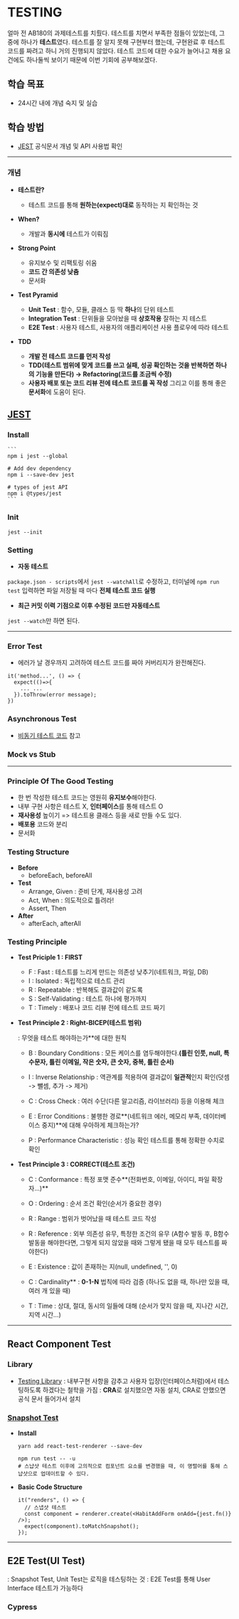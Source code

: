 # TESTING

얼마 전 AB180의 과제테스트를 치뤘다.
테스트를 치면서 부족한 점들이 있었는데, 그 중에 하나가 **테스트**였다.
테스트를 잘 알지 못해 구현부터 했는데, 구현완료 후 테스트 코드를 짜려고 하니 거의 진행되지 않았다.
테스트 코드에 대한 수요가 늘어나고 채용 요건에도 하나둘씩 보이기 때문에 이번 기회에 공부해보겠다.

## 학습 목표

- 24시간 내에 개념 숙지 및 실습

## 학습 방법

- [JEST](https://jestjs.io/) 공식문서 개념 및 API 사용법 확인

---

### 개념

- **테스트란?**

  - 테스트 코드를 통해 **원하는(expect)대로** 동작하는 지 확인하는 것

- **When?**

  - 개발과 **동시에** 테스트가 이뤄짐

- **Strong Point**

  - 유지보수 및 리팩토링 쉬움
  - **코드 간 의존성 낮춤**
  - 문서화

- **Test Pyramid**

  - **Unit Test** : 함수, 모듈, 클래스 등 딱 **하나**의 단위 테스트
  - **Integration Test** : 단위들을 모아놨을 때 **상호작용** 잘하는 지 테스트
  - **E2E Test** : 사용자 테스트, 사용자의 애플리케이션 사용 플로우에 따라 테스트

- **TDD**
  - **개발 전 테스트 코드를 먼저 작성**
  - **TDD(테스트 범위에 맞게 코드를 쓰고 실패, 성공 확인하는 것을 반복하면 하나의 기능을 만든다) -> Refactoring(코드를 조금씩 수정)**
  - **사용자 배포 또는 코드 리뷰 전에 테스트 코드를 꼭 작성** 그리고 이를 통해 좋은 **문서화**에 도움이 된다.


## [JEST](https://jestjs.io/)

### Install

    ```
    npm i jest --global

    # Add dev dependency
    npm i --save-dev jest

    # types of jest API
    npm i @types/jest
    ```

### Init

  ```
  jest --init
  ```

### Setting

  - **자동 테스트**

  `package.json - scripts`에서 `jest --watchAll`로 수정하고,
  터미널에 `npm run test` 입력하면 파일 저장될 때 마다 **전체 테스트 코드 실행**

  - **최근 커밋 이력 기점으로 이후 수정된 코드만 자동테스트**

  `jest --watch`만 하면 된다.
  
---
### Error Test
  - 에러가 날 경우까지 고려하여 테스트 코드를 짜야 커버리지가 완전해진다. 
  ```
  it('method...', () => {
    expect(()=>{
      ... ...
    }).toThrow(error message);
  })
  ```
  
### Asynchronous Test
  - [비동기 테스트 코드](https://github.com/sehnara/test-javascript/blob/master/src/test/async.test.js) 참고

### Mock vs Stub
---
### Principle Of The Good Testing
  - 한 번 작성한 테스트 코드는 영원히 **유지보수**해야한다. 
  - 내부 구현 사항은 테스트 X, **인터페이스**를 통해 테스트 O
  - **재사용성** 높이기 => 테스트용 클래스 등을 새로 만들 수도 있다.
  - **배포용** 코드와 분리
  - 문서화

### Testing Structure
  - **Before**
      - beforeEach, beforeAll
  - **Test**
      - Arrange, Given : 준비 단계, 재사용성 고려
      - Act, When : 의도적으로 틀려라!
      - Assert, Then 
  - **After**
      - afterEach, afterAll

### Testing Principle

- **Test Priciple 1 : FIRST**

    - F : Fast
        : 테스트를 느리게 만드는 의존성 낮추기(네트워크, 파일, DB)
    - I : Isolated
        : 독립적으로 테스트 관리
    - R : Repeatable
        : 반복해도 결과값이 같도록
    - S : Self-Validating
        : 테스트 하나에 평가까지
    - T : Timely
        : 배포나 코드 리뷰 전에 테스트 코드 짜기

- **Test Principle 2 : Right-BICEP(테스트 범위)**

    : 무엇을 테스트 해야하는가**에 대한 원칙

    - B : Boundary Conditions
        : 모든 케이스를 염두해야한다.**(틀린 인풋, null, 특수문자, 틀린 이메일, 작은 숫자, 큰 숫자, 중복, 틀린 순서)**

    - I : Inverse Relationship
        : 역관계를 적용하여 결과값이 **일관적**인지 확인(덧셈 -> 뺄셈, 추가 -> 제거)

    - C : Cross Check
        : 여러 수단(다른 알고리즘, 라이브러리) 등을 이용해 체크

    - E : Error Conditions
        : 불행한 경로**(네트워크 에러, 메모리 부족, 데이터베이스 중지)**에 대해 우아하게 체크하는가?

    - P : Performance Characteristic
        : 성능 확인 테스트를 통해 정확한 수치로 확인


- **Test Principle 3 : CORRECT(테스트 조건)**
  
    - C : Conformance
        : 특정 포맷 준수**(전화번호, 이메일, 아이디, 파일 확장자...)**

    - O : Ordering
        : 순서 조건 확인(순서가 중요한 경우)

    - R : Range
        : 범위가 벗어났을 때 테스트 코드 작성

    - R : Reference
        : 외부 의존성 유무, 특정한 조건의 유무
        (A함수 발동 후, B함수 발동을 해야한다면, 그렇게 되지 않았을 때와 그렇게 됐을 때 모두 테스트를 짜야한다)

    - E : Existence
        : 값이 존재하는 지(null, undefined, '', 0)

    - C : Cardinality**
        : **0-1-N** 법칙에 따라 검증
        (하나도 없을 때, 하나만 있을 때, 여러 개 있을 때)

    - T : Time
        : 상대, 절대, 동시의 일들에 대해
        (순서가 맞지 않을 때, 지나간 시간, 지역 시간...)
  
---
## React Component Test

### Library
  - [Testing Library](https://testing-library.com/docs/react-testing-library/intro/)
    : 내부구현 사항을 감추고 사용자 입장(인터페이스처럼)에서 테스팅하도록 하겠다는 철학을 가짐
    : **CRA**로 설치했으면 자동 설치, CRA로 안했으면 공식 문서 들어가서 설치
### [Snapshot Test](https://jestjs.io/docs/snapshot-testing)
  - **Install**
    ```
    yarn add react-test-renderer --save-dev
    ```
   
    ```
    npm run test -- -u
    # 스냡샷 테스트 이후에 고의적으로 컴포넌트 요소를 변경했을 때, 이 명렬어를 통해 스냡샷으로 업데이트할 수 있다.
    ```
- **Basic Code Structure**
  ```
  it("renders", () => {
    // 스냅샷 테스트
    const component = renderer.create(<HabitAddForm onAdd={jest.fn()} />);
    expect(component).toMatchSnapshot();
  });
  ```
---
## E2E Test(UI Test)
  : Snapshot Test, Unit Test는 로직을 테스팅하는 것
  : E2E Test를 통해 User Interface 테스트가 가능하다
  
  ### Cypress

